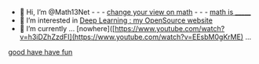 
- 👋 Hi, I’m @Math13Net - - - [change your view on math](https://youtu.be/3icoSeGqQtY) - - - [math is _____](https://youtu.be/hB6bfw622fo)
- 👀 I’m interested in [Deep Learning : my OpenSource website](https://sites.google.com/view/introduction-deep-learning/accueil)
- 🌱 I’m currently ... [nowhere]([https://www.youtube.com/watch?v=h3iDZhZzdFI](https://www.youtube.com/watch?v=EEsbM0gKrME) ...

[good have have fun](https://youtu.be/CwzjlmBLfrQ)

<!---
Math13Net/Math13Net is a ✨ special ✨ repository because its `README.md` (this file) appears on your GitHub profile.
You can click the Preview link to take a look at your changes.
--->


